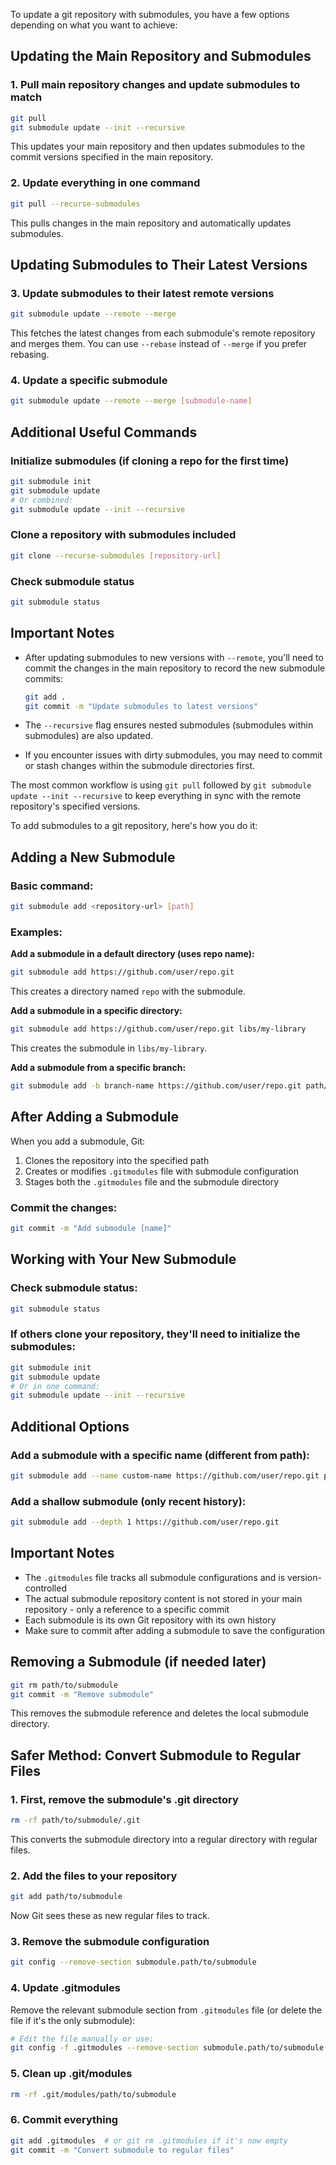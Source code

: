 To update a git repository with submodules, you have a few options depending on what you want to achieve:

## Updating the Main Repository and Submodules

### 1. **Pull main repository changes and update submodules to match**
```bash
git pull
git submodule update --init --recursive
```

This updates your main repository and then updates submodules to the commit versions specified in the main repository.

### 2. **Update everything in one command**
```bash
git pull --recurse-submodules
```

This pulls changes in the main repository and automatically updates submodules.

## Updating Submodules to Their Latest Versions

### 3. **Update submodules to their latest remote versions**
```bash
git submodule update --remote --merge
```

This fetches the latest changes from each submodule's remote repository and merges them. You can use `--rebase` instead of `--merge` if you prefer rebasing.

### 4. **Update a specific submodule**
```bash
git submodule update --remote --merge [submodule-name]
```

## Additional Useful Commands

### Initialize submodules (if cloning a repo for the first time)
```bash
git submodule init
git submodule update
# Or combined:
git submodule update --init --recursive
```

### Clone a repository with submodules included
```bash
git clone --recurse-submodules [repository-url]
```

### Check submodule status
```bash
git submodule status
```

## Important Notes

- After updating submodules to new versions with `--remote`, you'll need to commit the changes in the main repository to record the new submodule commits:
  ```bash
  git add .
  git commit -m "Update submodules to latest versions"
  ```

- The `--recursive` flag ensures nested submodules (submodules within submodules) are also updated.

- If you encounter issues with dirty submodules, you may need to commit or stash changes within the submodule directories first.

The most common workflow is using `git pull` followed by `git submodule update --init --recursive` to keep everything in sync with the remote repository's specified versions.


To add submodules to a git repository, here's how you do it:

## Adding a New Submodule

### Basic command:
```bash
git submodule add <repository-url> [path]
```

### Examples:

**Add a submodule in a default directory (uses repo name):**
```bash
git submodule add https://github.com/user/repo.git
```
This creates a directory named `repo` with the submodule.

**Add a submodule in a specific directory:**
```bash
git submodule add https://github.com/user/repo.git libs/my-library
```
This creates the submodule in `libs/my-library`.

**Add a submodule from a specific branch:**
```bash
git submodule add -b branch-name https://github.com/user/repo.git path/to/submodule
```

## After Adding a Submodule

When you add a submodule, Git:
1. Clones the repository into the specified path
2. Creates or modifies `.gitmodules` file with submodule configuration
3. Stages both the `.gitmodules` file and the submodule directory

### Commit the changes:
```bash
git commit -m "Add submodule [name]"
```

## Working with Your New Submodule

### Check submodule status:
```bash
git submodule status
```

### If others clone your repository, they'll need to initialize the submodules:
```bash
git submodule init
git submodule update
# Or in one command:
git submodule update --init --recursive
```

## Additional Options

### Add a submodule with a specific name (different from path):
```bash
git submodule add --name custom-name https://github.com/user/repo.git path/to/location
```

### Add a shallow submodule (only recent history):
```bash
git submodule add --depth 1 https://github.com/user/repo.git
```

## Important Notes

- The `.gitmodules` file tracks all submodule configurations and is version-controlled
- The actual submodule repository content is not stored in your main repository - only a reference to a specific commit
- Each submodule is its own Git repository with its own history
- Make sure to commit after adding a submodule to save the configuration

## Removing a Submodule (if needed later)

```bash
git rm path/to/submodule
git commit -m "Remove submodule"
```

This removes the submodule reference and deletes the local submodule directory.

## Safer Method: Convert Submodule to Regular Files

### 1. **First, remove the submodule's .git directory**
```bash
rm -rf path/to/submodule/.git
```
This converts the submodule directory into a regular directory with regular files.

### 2. **Add the files to your repository**
```bash
git add path/to/submodule
```
Now Git sees these as new regular files to track.

### 3. **Remove the submodule configuration**
```bash
git config --remove-section submodule.path/to/submodule
```

### 4. **Update .gitmodules**
Remove the relevant submodule section from `.gitmodules` file (or delete the file if it's the only submodule):
```bash
# Edit the file manually or use:
git config -f .gitmodules --remove-section submodule.path/to/submodule
```

### 5. **Clean up .git/modules**
```bash
rm -rf .git/modules/path/to/submodule
```

### 6. **Commit everything**
```bash
git add .gitmodules  # or git rm .gitmodules if it's now empty
git commit -m "Convert submodule to regular files"
```
